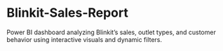 # Blinkit-Sales-Report
Power BI dashboard analyzing Blinkit’s sales, outlet types, and customer behavior using interactive visuals and dynamic filters.
